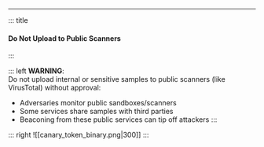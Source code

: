 
---
<!-- slide template="[[Split Vertical]]" -->
::: title
#### Do Not Upload to Public Scanners
:::

::: left
<b>WARNING</b>:  
Do not upload internal or sensitive samples to public scanners (like VirusTotal) without approval:
- Adversaries monitor public sandboxes/scanners
- Some services share samples with third parties
- Beaconing from these public services can tip off attackers
:::

::: right
![[canary_token_binary.png|300]]
:::